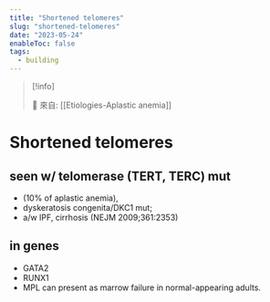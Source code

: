 ```yaml
---
title: "Shortened telomeres"
slug: "shortened-telomeres"
date: "2023-05-24"
enableToc: false
tags:
  - building
---
```


> [!info]
>
> 🌱 來自: [[Etiologies-Aplastic anemia]]

# Shortened telomeres

## seen w/ telomerase (TERT, TERC) mut

- (10% of aplastic anemia),
- dyskeratosis congenita/DKC1 mut;
- a/w IPF, cirrhosis
  (NEJM 2009;361:2353)

## in genes

- GATA2
- RUNX1
- MPL
  can present as marrow failure in normal-appearing adults.
